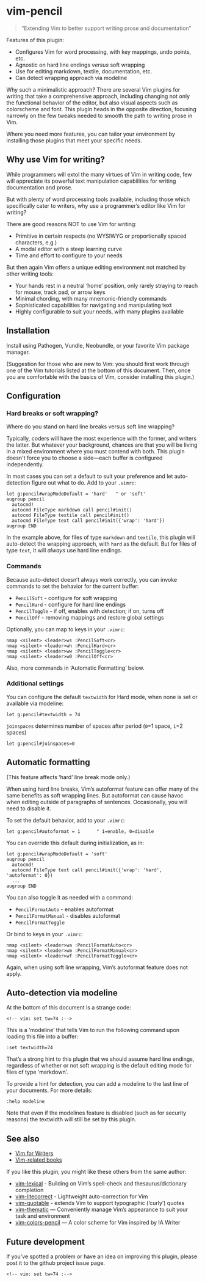 # vim-pencil

> “Extending Vim to better support writing prose and documentation”

Features of this plugin:

* Configures Vim for word processing, with key mappings, undo points, etc.
* Agnostic on hard line endings _versus_ soft wrapping
* Use for editing markdown, textile, documentation, etc.
* Can detect wrapping approach via modeline

Why such a minimalistic approach? There are several Vim plugins for
writing that take a comprehensive approach, including changing not only
the functional behavior of the editor, but also visual aspects such as
colorscheme and font. This plugin heads in the opposite direction,
focusing narrowly on the few tweaks needed to smooth the path to writing
prose in Vim.

Where you need more features, you can tailor your environment
by installing those plugins that meet your specific needs.

## Why use Vim for writing?

While programmers will extol the many virtues of Vim in writing code, few
will appreciate its powerful text manipulation capabilities for writing
documentation and prose.

But with plenty of word processing tools available, including those which
specifically cater to writers, why use a programmer’s editor like Vim for
writing?

There are good reasons NOT to use Vim for writing:

* Primitive in certain respects (no WYSIWYG or proportionally spaced
  characters, e.g.)
* A modal editor with a steep learning curve
* Time and effort to configure to your needs

But then again Vim offers a unique editing environment not matched by
other writing tools:

* Your hands rest in a neutral ‘home’ position, only rarely straying to
  reach for mouse, track pad, or arrow keys
* Minimal chording, with many mnemonic-friendly commands
* Sophisticated capabilities for navigating and manipulating text
* Highly configurable to suit your needs, with many plugins available

## Installation

Install using Pathogen, Vundle, Neobundle, or your favorite Vim package manager.

(Suggestion for those who are new to Vim: you should first work through
one of the Vim tutorials listed at the bottom of this document. Then, once
you are comfortable with the basics of Vim, consider installing this
plugin.)

## Configuration

### Hard breaks or soft wrapping?

Where do you stand on hard line breaks versus soft line wrapping?

Typically, coders will have the most experience with the former, and
writers the latter. But whatever your background, chances are that you
will be living in a mixed environment where you must contend with both.
This plugin doesn't force you to choose a side—each buffer is configured
independently.

In most cases you can set a default to suit your preference and let
auto-detection figure out what to do. Add to your `.vimrc`:

```vim
let g:pencil#wrapModeDefault = 'hard'   " or 'soft'
augroup pencil
  autocmd!
  autocmd FileType markdown call pencil#init()
  autocmd FileType textile call pencil#init()
  autocmd FileType text call pencil#init({'wrap': 'hard'})
augroup END
```

In the example above, for files of type `markdown` and `textile`, this
plugin will auto-detect the wrapping approach, with `hard` as the default.
But for files of type `text`, it will *always* use hard line endings.

### Commands

Because auto-detect doesn’t always work correctly, you can invoke commands 
to set the behavior for the current buffer:

* `PencilSoft` - configure for soft wrapping
* `PencilHard` - configure for hard line endings
* `PencilToggle` - if off, enables with detection; if on, turns off
* `PencilOff` - removing mappings and restore global settings

Optionally, you can map to keys in your `.vimrc`:

```vim
nmap <silent> <leader>ws :PencilSoft<cr>
nmap <silent> <leader>wh :PencilHard<cr>
nmap <silent> <leader>ww :PencilToggle<cr>
nmap <silent> <leader>w0 :PencilOff<cr>
```

Also, more commands in ‘Automatic Formatting’ below.

### Additional settings

You can configure the default `textwidth` for Hard mode, when none is set
or available via modeline:

```vim
let g:pencil#textwidth = 74
```

`joinspaces` determines number of spaces after period (`0`=1 space, `1`=2 spaces)

```vim
let g:pencil#joinspaces=0
```

## Automatic formatting

(This feature affects ‘hard’ line break mode only.)

When using hard line breaks, Vim’s autoformat feature can offer many of
the same benefits as soft wrapping lines. But autoformat can cause havoc
when editing outside of paragraphs of sentences. Occasionally, you will
need to disable it.

To set the default behavior, add to your `.vimrc`:

```vim
let g:pencil#autoformat = 1      " 1=enable, 0=disable
```

You can override this default during initialization, as in:

```vim
let g:pencil#wrapModeDefault = 'soft'
augroup pencil
  autocmd!
  autocmd FileType text call pencil#init({'wrap': 'hard', 'autoformat': 0})
  ...
augroup END
```

You can also toggle it as needed with a command:

* `PencilFormatAuto` - enables autoformat
* `PencilFormatManual` - disables autoformat
* `PencilFormatToggle`

Or bind to keys in your `.vimrc`:

```vim
nmap <silent> <leader>wa :PencilFormatAuto<cr>
nmap <silent> <leader>wm :PencilFormatManual<cr>
nmap <silent> <leader>wf :PencilFormatToggle<cr>
```

Again, when using soft line wrapping, Vim’s autoformat feature does not
apply.

## Auto-detection via modeline

At the bottom of this document is a strange code:

```
<!-- vim: set tw=74 :-->
```

This is a ‘modeline’ that tells Vim to run the following command upon
loading this file into a buffer:

```vim
:set textwidth=74
```

That’s a strong hint to this plugin that we should assume hard line
endings, regardless of whether or not soft wrapping is the default editing
mode for files of type ‘markdown’.

To provide a hint for detection, you can add a modeline to the last line
of your documents. For more details:

```vim
:help modeline
```

Note that even if the modelines feature is disabled (such as for security
reasons) the textwidth will still be set by this plugin.

## See also

* [Vim for Writers](http://therandymon.com/woodnotes/vim-for-writers/vimforwriters.html)
* [Vim-related books](http://iccf-holland.org/click5.html)

If you like this plugin, you might like these others from the same author:

* [vim-lexical](http://github.com/reedes/vim-lexical) - Building on Vim’s spell-check and thesaurus/dictionary completion
* [vim-litecorrect](http://github.com/reedes/vim-litecorrect) - Lightweight auto-correction for Vim
* [vim-quotable](http://github.com/reedes/vim-quotable) - extends Vim to support typographic (‘curly’) quotes
* [vim-thematic](http://github.com/reedes/vim-thematic) — Conveniently manage Vim’s appearance to suit your task and environment
* [vim-colors-pencil](http://github.com/reedes/vim-colors-pencil) — A color scheme for Vim inspired by IA Writer

## Future development

If you’ve spotted a problem or have an idea on improving this plugin,
please post it to the github project issue page.

```
<!-- vim: set tw=74 :-->
```
